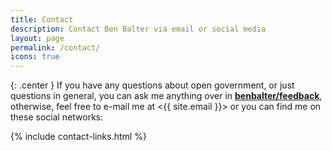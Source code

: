 ```yaml
---
title: Contact
description: Contact Ben Balter via email or social media
layout: page
permalink: /contact/
icons: true
---
```


{: .center }
If you have any questions about open government, or just questions in general, you can ask me anything over in **[benbalter/feedback](https://github.com/benbalter/feedback)**, otherwise, feel free to e-mail me at <{{ site.email }}> or you can find me on these social networks:

{% include contact-links.html %}
